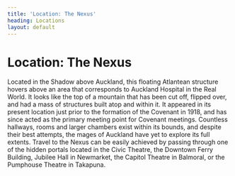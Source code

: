 ```yaml
---
title: 'Location: The Nexus'
heading: Locations
layout: default
---
```

Location: The Nexus
===================

Located in the Shadow above Auckland, this floating Atlantean structure hovers above an area that corresponds to Auckland Hospital in the Real World. It looks like the top of a mountain that has been cut off, flipped over, and had a mass of structures built atop and within it. It appeared in its present location just prior to the formation of the Covenant in 1918, and has since acted as the primary meeting point for Covenant meetings. Countless hallways, rooms and larger chambers exist within its bounds, and despite their best attempts, the mages of Auckland have yet to explore its full extents. Travel to the Nexus can be easily achieved by passing through one of the hidden portals located in the Civic Theatre, the Downtown Ferry Building, Jubilee Hall in Newmarket, the Capitol Theatre in Balmoral, or the Pumphouse Theatre in Takapuna.
